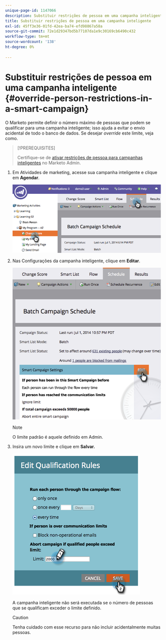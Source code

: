 ```yaml
---
unique-page-id: 1147066
description: Substituir restrições de pessoa em uma campanha inteligente - Documentos do Marketo - Documentação do produto
title: Substituir restrições de pessoa em uma campanha inteligente
exl-id: 45ff3e36-01fd-42ea-ba74-efd98867a58a
source-git-commit: 72e1d29347bd5b77107da1e9c30169cb6490c432
workflow-type: tm+mt
source-wordcount: '138'
ht-degree: 0%

---
```


# Substituir restrições de pessoa em uma campanha inteligente {#override-person-restrictions-in-a-smart-campaign}

O Marketo permite definir o número máximo de pessoas que podem se qualificar para uma campanha inteligente; isso ajuda a evitar o envio acidental de todo o banco de dados. Se desejar _override_ este limite, veja como.

>[!PREREQUISITES]
>
>Certifique-se de [ativar restrições de pessoa para campanhas inteligentes](/help/marketo/product-docs/administration/email-setup/enable-person-restrictions-for-smart-campaigns.md) no Marketo Admin.

1. Em Atividades de marketing, acesse sua campanha inteligente e clique em **Agendar**.

   ![](assets/one.png)

1. Nas Configurações da campanha inteligente, clique em **Editar**.

   ![](assets/two.png)

   >[!NOTE]
   >
   >O limite padrão é aquele definido em Admin.

1. Insira um novo limite e clique em **Salvar.**

   ![](assets/three.png)

   A campanha inteligente não será executada se o número de pessoas que se qualificam exceder o limite definido.

   >[!CAUTION]
   >
   >Tenha cuidado com esse recurso para não incluir acidentalmente muitas pessoas.
